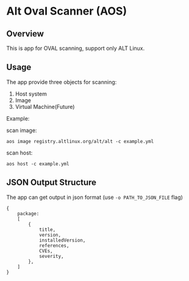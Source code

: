 # Alt Oval Scanner (AOS)

## Overview
This is app for OVAL scanning, support only ALT Linux.

## Usage

The app provide three objects for scanning:

1. Host system
2. Image
3. Virtual Machine(Future)

Example: 

scan image:
```
aos image registry.altlinux.org/alt/alt -c example.yml
```

scan host:
```
aos host -c example.yml
```

## JSON Output Structure
The app can get output in json format (use `-o PATH_TO_JSON_FILE` flag)
```
{
    package: 
    [
        {
            title,
            version,
            installedVersion,
            references,
            CVEs,
            severity,
        },
    ]
} 

```